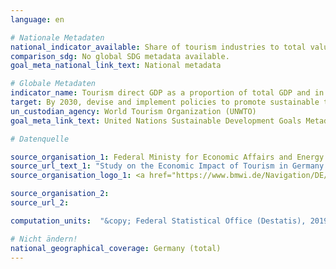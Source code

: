 ```yaml
---
language: en

# Nationale Metadaten
national_indicator_available: Share of tourism industries to total value added
comparison_sdg: No global SDG metadata available.
goal_meta_national_link_text: National metadata

# Globale Metadaten
indicator_name: Tourism direct GDP as a proportion of total GDP and in growth rate
target: By 2030, devise and implement policies to promote sustainable tourism that creates jobs and promotes local culture and products
un_custodian_agency: World Tourism Organization (UNWTO)
goal_meta_link_text: United Nations Sustainable Development Goals Metadata

# Datenquelle

source_organisation_1: Federal Ministy for Economic Affairs and Energy (BMWI)
source_url_text_1: "Study on the Economic Impact of Tourism in Germany (Only available in German)"
source_organisation_logo_1: <a href="https://www.bmwi.de/Navigation/DE/Home/home.html"><img src=https://g205sdgs.github.io/sdg-indicators/public/LogosEn/bmwi.png" alt="Logo BMWI” /></a>

source_organisation_2:
source_url_2:

computation_units:  "&copy; Federal Statistical Office (Destatis), 2019"

# Nicht ändern!
national_geographical_coverage: Germany (total)
---
```


